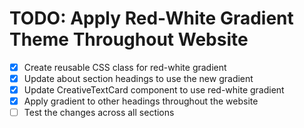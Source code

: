 # TODO: Apply Red-White Gradient Theme Throughout Website

- [x] Create reusable CSS class for red-white gradient
- [x] Update about section headings to use the new gradient
- [x] Update CreativeTextCard component to use red-white gradient
- [x] Apply gradient to other headings throughout the website
- [ ] Test the changes across all sections
